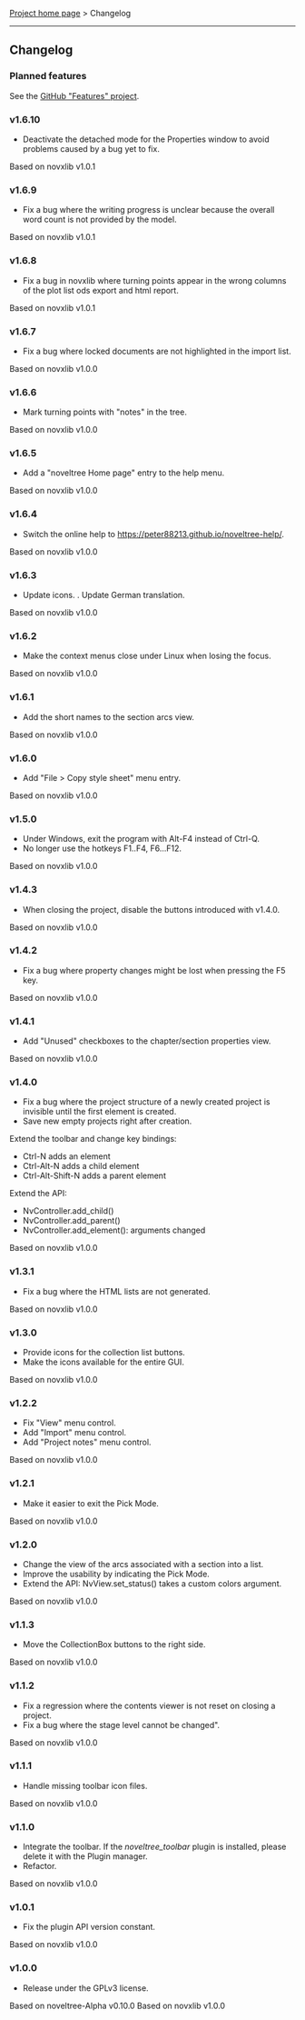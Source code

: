 [Project home page](index) > Changelog

------------------------------------------------------------------------

## Changelog

### Planned features

See the [GitHub "Features" project](https://github.com/users/peter88213/projects/14).

### v1.6.10

- Deactivate the detached mode for the Properties window to avoid problems
  caused by a bug yet to fix.

Based on novxlib v1.0.1

### v1.6.9

- Fix a bug where the writing progress is unclear because the overall word count is not provided by the model.

Based on novxlib v1.0.1

### v1.6.8

- Fix a bug in novxlib where turning points appear in the wrong columns
of the plot list ods export and html report.

Based on novxlib v1.0.1

### v1.6.7

- Fix a bug where locked documents are not highlighted in the import list.

Based on novxlib v1.0.0

### v1.6.6

- Mark turning points with "notes" in the tree.

Based on novxlib v1.0.0

### v1.6.5

- Add a "noveltree Home page" entry to the help menu.

Based on novxlib v1.0.0

### v1.6.4

- Switch the online help to https://peter88213.github.io/noveltree-help/.

Based on novxlib v1.0.0

### v1.6.3

- Update icons.
. Update German translation.

Based on novxlib v1.0.0

### v1.6.2

- Make the context menus close under Linux when losing the focus.

Based on novxlib v1.0.0

### v1.6.1

- Add the short names to the section arcs view.

Based on novxlib v1.0.0

### v1.6.0

- Add "File > Copy style sheet" menu entry.

Based on novxlib v1.0.0

### v1.5.0

- Under Windows, exit the program with Alt-F4 instead of Ctrl-Q.
- No longer use the hotkeys F1..F4, F6...F12.

Based on novxlib v1.0.0

### v1.4.3

- When closing the project, disable the buttons introduced with v1.4.0.

Based on novxlib v1.0.0

### v1.4.2

- Fix a bug where property changes might be lost when pressing the F5 key.

Based on novxlib v1.0.0

### v1.4.1

- Add "Unused" checkboxes to the chapter/section properties view.

Based on novxlib v1.0.0

### v1.4.0

- Fix a bug where the project structure of a newly created project is invisible until the first element is created.
- Save new empty projects right after creation.

Extend the toolbar and change key bindings:

- Ctrl-N adds an element
- Ctrl-Alt-N adds a child element
- Ctrl-Alt-Shift-N adds a parent element

Extend the API:
- NvController.add_child()
- NvController.add_parent()
- NvController.add_element(): arguments changed

Based on novxlib v1.0.0

### v1.3.1

- Fix a bug where the HTML lists are not generated.

Based on novxlib v1.0.0

### v1.3.0

- Provide icons for the collection list buttons.
- Make the icons available for the entire GUI.

Based on novxlib v1.0.0

### v1.2.2

- Fix "View" menu control.
- Add "Import" menu control.
- Add "Project notes" menu control.

Based on novxlib v1.0.0

### v1.2.1

- Make it easier to exit the Pick Mode.

Based on novxlib v1.0.0

### v1.2.0

- Change the view of the arcs associated with a section into a list.
- Improve the usability by indicating the Pick Mode.
- Extend the API: NvView.set_status() takes a custom colors argument.

Based on novxlib v1.0.0

### v1.1.3

- Move the CollectionBox buttons to the right side.

Based on novxlib v1.0.0

### v1.1.2

- Fix a regression where the contents viewer is not reset on closing a project.
- Fix a bug where the stage level cannot be changed".

Based on novxlib v1.0.0

### v1.1.1

- Handle missing toolbar icon files.

Based on novxlib v1.0.0

### v1.1.0

- Integrate the toolbar. 
  If the *noveltree_toolbar* plugin is installed, please delete it with the Plugin manager.
- Refactor.

Based on novxlib v1.0.0

### v1.0.1

- Fix the plugin API version constant.

Based on novxlib v1.0.0

### v1.0.0

- Release under the GPLv3 license.

Based on noveltree-Alpha v0.10.0
Based on novxlib v1.0.0
